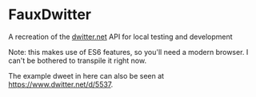 # FauxDwitter
A recreation of the [dwitter.net](dwitter.net) API for local testing and development

Note: this makes use of ES6 features, so you'll need a modern browser. I can't be bothered to transpile it right now.

The example dweet in here can also be seen at https://www.dwitter.net/d/5537.
